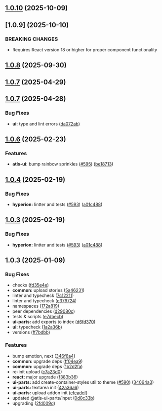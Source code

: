 

## [1.0.10](https://github.com/atls/hyperion/compare/@atls-ui-parts/input@1.0.8...@atls-ui-parts/input@1.0.10) (2025-10-09)








## [1.0.9] (2025-10-10)


### BREAKING CHANGES


* Requires React version 18 or higher for proper component functionality


## [1.0.8](https://github.com/atls/hyperion/compare/@atls-ui-parts/input@1.0.7...@atls-ui-parts/input@1.0.8) (2025-09-30)






## [1.0.7](https://github.com/atls/hyperion/compare/@atls-ui-parts/input@1.0.7...@atls-ui-parts/input@1.0.7) (2025-04-29)






## [1.0.7](https://github.com/atls/hyperion/compare/@atls-ui-parts/input@1.0.6...@atls-ui-parts/input@1.0.7) (2025-04-28)


### Bug Fixes


* **ui:** type and lint errors ([da072ab](https://github.com/atls/hyperion/commit/da072abf91f465b4a6f0b736e2b26c78a2891d1d))





## [1.0.6](https://github.com/atls/hyperion/compare/@atls-ui-parts/input@1.0.4...@atls-ui-parts/input@1.0.6) (2025-02-23)


### Features


* **atls-ui:** bump rainbow sprinkles ([#595](https://github.com/atls/hyperion/issues/595)) ([be18713](https://github.com/atls/hyperion/commit/be1871351926c38605bbed4d7aa11a4759f80f3d))





## [1.0.4](https://github.com/atls/hyperion/compare/@atls-ui-parts/input@1.0.3...@atls-ui-parts/input@1.0.4) (2025-02-19)


### Bug Fixes


* **hyperion:** lintter and tests ([#593](https://github.com/atls/hyperion/issues/593)) ([a01c488](https://github.com/atls/hyperion/commit/a01c488064d6386f754aafd2eecb28a19396635e))





## [1.0.3](https://github.com/atls/hyperion/compare/@atls-ui-parts/input@1.0.3...@atls-ui-parts/input@1.0.3) (2025-02-19)


### Bug Fixes


* **hyperion:** lintter and tests ([#593](https://github.com/atls/hyperion/issues/593)) ([a01c488](https://github.com/atls/hyperion/commit/a01c488064d6386f754aafd2eecb28a19396635e))





## 1.0.3 (2025-01-09)


### Bug Fixes


* checks ([fd35e4e](https://github.com/atls/hyperion/commit/fd35e4e5ee760fed44fc51d0dfc1d3fffaa27a9c))
* **common:** upload stories ([5a46231](https://github.com/atls/hyperion/commit/5a4623178ff31770d50687c15ca60f0ea0324048))
* linter and typecheck ([7c12211](https://github.com/atls/hyperion/commit/7c122114184b40e9a06e6404489b23e0ba3ee5d4))
* linter and typecheck ([e379724](https://github.com/atls/hyperion/commit/e379724b7dbf3c8cba2b0b94647239b0b37c5fb8))
* namespaces ([172a819](https://github.com/atls/hyperion/commit/172a819331aeb5fb4b4349526fd61d88187c395c))
* peer dependencies ([d29080c](https://github.com/atls/hyperion/commit/d29080cb0950b04e65ab7755571e350d3450b4dd))
* tests & scripts ([e7dbecb](https://github.com/atls/hyperion/commit/e7dbecb12718ed243206a1ef92bbd4c45e026dbe))
* **ui-parts:** add exports to index ([d6fd370](https://github.com/atls/hyperion/commit/d6fd370bdf72221cd9270a3a4409c07e22fc6a6b))
* **ui:** typecheck ([1a2a36b](https://github.com/atls/hyperion/commit/1a2a36b8baeececd0b929dcdb94da3d38ae8ad1e))
* versions ([ff7bdbb](https://github.com/atls/hyperion/commit/ff7bdbb281c9f6e732b06461a0c633c8cc010e46))

### Features


* bump emotion, next ([346f6a4](https://github.com/atls/hyperion/commit/346f6a43978912f3be4b09031933ab2a572907b2))
* **common:** upgrade deps ([ff04ea9](https://github.com/atls/hyperion/commit/ff04ea97e10efa26d27a27c37337e5afc62e47bb))
* **common:** upgrade deps ([1b2d2fa](https://github.com/atls/hyperion/commit/1b2d2fac134ec0c834b9410dcf783d2a80278691))
* re-init upload ([c7a23d0](https://github.com/atls/hyperion/commit/c7a23d01b70264853d3a317aac187ce87caede64))
* **react:** major upgrade ([f383b36](https://github.com/atls/hyperion/commit/f383b36618f9daa1b137b394de7a55a03bec25b4))
* **ui-parts:** add create-container-styles util to theme ([#590](https://github.com/atls/hyperion/issues/590)) ([34064a3](https://github.com/atls/hyperion/commit/34064a384192b781fd6d667857f568d4f42228a4))
* **ui-parts:** textarea init ([42a36a6](https://github.com/atls/hyperion/commit/42a36a603e5ae77f5f1577758c1463cf0625b6a3))
* **ui-parts:** upload addon init ([efeadcf](https://github.com/atls/hyperion/commit/efeadcfe86775a8852158606947f8635ded82bdd))
* updated @atls-ui-parts/input ([0d0c33b](https://github.com/atls/hyperion/commit/0d0c33b01e764e4ea42ec9a6b5bf7f41ecc69c17))
* upgrading ([2fd009d](https://github.com/atls/hyperion/commit/2fd009d9b9fcf0440e865f48ad8571adda170de6))


